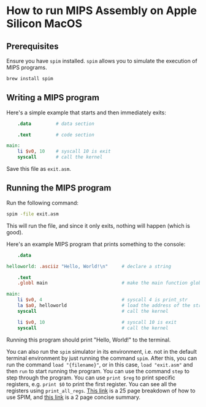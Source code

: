 # How to run MIPS Assembly on Apple Silicon MacOS

## Prerequisites

Ensure you have `spim` installed. `spim` allows you to simulate the execution of MIPS programs.

```sh
brew install spim
```

## Writing a MIPS program

Here's a simple example that starts and then immediately exits:

```mips
    .data         # data section

    .text         # code section

main:
    li $v0, 10    # syscall 10 is exit
    syscall       # call the kernel
```

Save this file as `exit.asm`.

## Running the MIPS program

Run the following command:

```sh
spim -file exit.asm
```

This will run the file, and since it only exits, nothing will happen (which is good).

Here's an example MIPS program that prints something to the console:

```mips
    .data

helloworld: .asciiz "Hello, World!\n"     # declare a string

    .text
    .globl main                           # make the main function globally accessible

main:
    li $v0, 4                             # syscall 4 is print_str
    la $a0, helloworld                    # load the address of the string into $a0
    syscall                               # call the kernel

    li $v0, 10                            # syscall 10 is exit
    syscall                               # call the kernel
```

Running this program should print "Hello, World!" to the terminal.

You can also run the `spim` simulator in its environment, i.e. not in the default terminal environment by just running the command `spim`. After this, you can run the command `load "{filename}"`, or in this case, `load "exit.asm"` and then `run` to start running the program. You can use the command `step` to step through the program. You can use `print $reg` to print specific registers, e.g. `print $0` to print the first register. You can see all the registers using `print_all_regs`. [This link](https://course.ccs.neu.edu/csu4410/spim_documentation.pdf) is a 25 page breakdown of how to use SPIM, and [this link](https://pages.cs.wisc.edu/~larus/spim.pdf) is a 2 page concise summary.